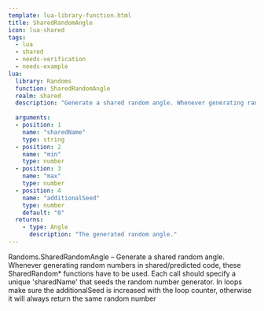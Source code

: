 ```yaml
---
template: lua-library-function.html
title: SharedRandomAngle
icon: lua-shared
tags:
  - lua
  - shared
  - needs-verification
  - needs-example
lua:
  library: Randoms
  function: SharedRandomAngle
  realm: shared
  description: "Generate a shared random angle. Whenever generating random numbers in shared/predicted code, these SharedRandom* functions have to be used. Each call should specify a unique 'sharedName' that seeds the random number generator. In loops make sure the additionalSeed is increased with the loop counter, otherwise it will always return the same random number"
  
  arguments:
  - position: 1
    name: "sharedName"
    type: string
  - position: 2
    name: "min"
    type: number
  - position: 3
    name: "max"
    type: number
  - position: 4
    name: "additionalSeed"
    type: number
    default: "0"
  returns:
    - type: Angle
      description: "The generated random angle."
---
```


<div class="lua__search__keywords">
Randoms.SharedRandomAngle &#x2013; Generate a shared random angle. Whenever generating random numbers in shared/predicted code, these SharedRandom* functions have to be used. Each call should specify a unique 'sharedName' that seeds the random number generator. In loops make sure the additionalSeed is increased with the loop counter, otherwise it will always return the same random number
</div>
